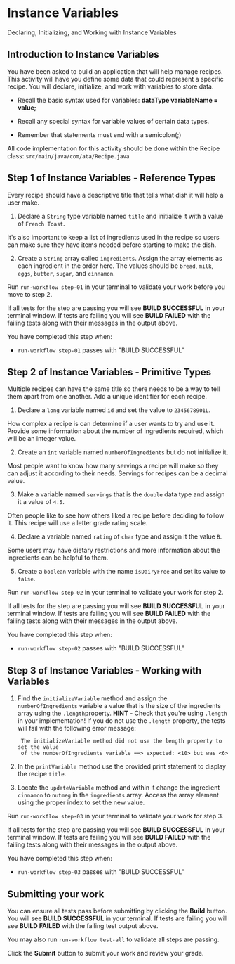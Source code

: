 # Instance Variables

Declaring, Initializing, and Working with Instance Variables

## Introduction to Instance Variables

You have been asked to build an application that will help manage recipes. This activity will have you define some data that could represent a specific recipe. You will declare, initialize, and work with variables to store data.

-   Recall the basic syntax used for variables:  **dataType variableName = value;**
    
-   Recall any special syntax for variable values of certain data types.
    
-   Remember that statements must end with a semicolon(;)
    

All code implementation for this activity should be done within the Recipe class:  `src/main/java/com/ata/Recipe.java`

## Step 1 of Instance Variables - Reference Types

Every recipe should have a descriptive title that tells what dish it will help a user make.

1.  Declare a  `String`  type variable named  `title`  and initialize it with a value of  `French Toast`.

It's also important to keep a list of ingredients used in the recipe so users can make sure they have items needed before starting to make the dish.

2.  Create a  `String`  array called  `ingredients`. Assign the array elements as each ingredient in the order here. The values should be  `bread`,  `milk`,  `eggs`,  `butter`,  `sugar`, and  `cinnamon`.

Run  `run-workflow step-01`  in your terminal to validate your work before you move to step 2.

If all tests for the step are passing you will see  **BUILD SUCCESSFUL**  in your terminal window. If tests are failing you will see  **BUILD FAILED**  with the failing tests along with their messages in the output above.

You have completed this step when:

-   `run-workflow step-01`  passes with "BUILD SUCCESSFUL"

## Step 2 of Instance Variables - Primitive Types

Multiple recipes can have the same title so there needs to be a way to tell them apart from one another. Add a unique identifier for each recipe.

1.  Declare a  `long`  variable named  `id`  and set the value to  `2345678901L`.

How complex a recipe is can determine if a user wants to try and use it. Provide some information about the number of ingredients required, which will be an integer value.

2.  Create an  `int`  variable named  `numberOfIngredients`  but do not initialize it.

Most people want to know how many servings a recipe will make so they can adjust it according to their needs. Servings for recipes can be a decimal value.

3.  Make a variable named  `servings`  that is the  `double`  data type and assign it a value of  `4.5`.

Often people like to see how others liked a recipe before deciding to follow it. This recipe will use a letter grade rating scale.

4.  Declare a variable named  `rating`  of  `char`  type and assign it the value  `B`.

Some users may have dietary restrictions and more information about the ingredients can be helpful to them.

5.  Create a  `boolean`  variable with the name  `isDairyFree`  and set its value to  `false`.

Run  `run-workflow step-02`  in your terminal to validate your work for step 2.

If all tests for the step are passing you will see  **BUILD SUCCESSFUL**  in your terminal window. If tests are failing you will see  **BUILD FAILED**  with the failing tests along with their messages in the output above.

You have completed this step when:

-   `run-workflow step-02`  passes with "BUILD SUCCESSFUL"

## Step 3 of Instance Variables - Working with Variables

1.  Find the  `initializeVariable`  method and assign the  `numberOfIngredients`  variable a value that is the size of the ingredients array using the  `.length`property.  **HINT**  - Check that you're using  `.length`  in your implementation! If you do not use the  `.length`  property, the tests will fail with the following error message:
    
    ```console
     The initializeVariable method did not use the length property to set the value
     of the numberOfIngredients variable ==> expected: <10> but was <6>
    ```
    
2.  In the  `printVariable`  method use the provided print statement to display the recipe  `title`.
    
3.  Locate the  `updateVariable`  method and within it change the ingredient  `cinnamon`  to  `nutmeg`  in the  `ingredients`  array. Access the array element using the proper index to set the new value.
    

Run  `run-workflow step-03`  in your terminal to validate your work for step 3.

If all tests for the step are passing you will see  **BUILD SUCCESSFUL**  in your terminal window. If tests are failing you will see  **BUILD FAILED**  with the failing tests along with their messages in the output above.

You have completed this step when:

-   `run-workflow step-03`  passes with "BUILD SUCCESSFUL"

## Submitting your work

You can ensure all tests pass before submitting by clicking the  **Build**  button. You will see  **BUILD SUCCESSFUL**  in your terminal. If tests are failing you will see  **BUILD FAILED**  with the failing test output above.

You may also run  `run-workflow test-all`  to validate all steps are passing.

Click the  **Submit**  button to submit your work and review your grade.
